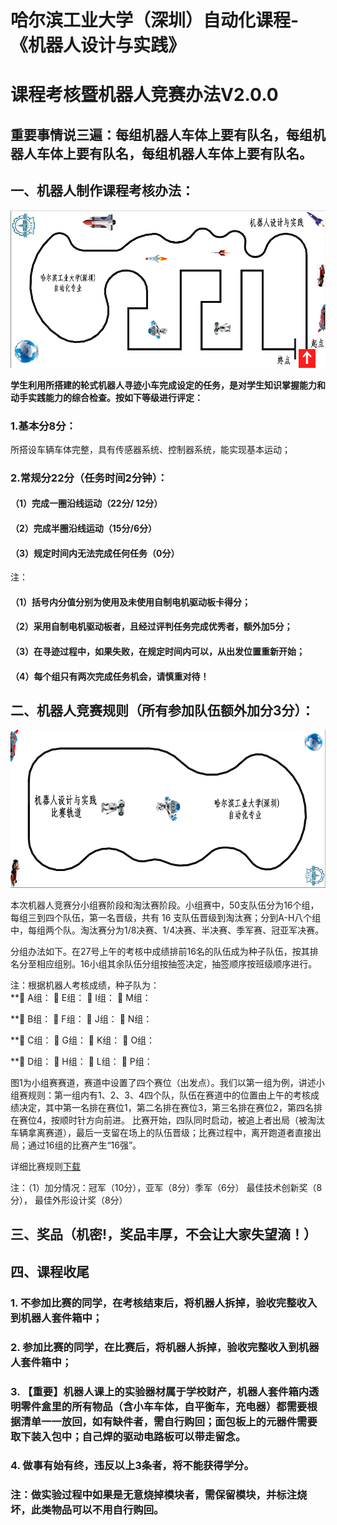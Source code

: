 
# 哈尔滨工业大学（深圳）自动化课程-《机器人设计与实践》
# 课程考核暨机器人竞赛办法V2.0.0

## 重要事情说三遍：每组机器人车体上要有队名，每组机器人车体上要有队名，每组机器人车体上要有队名。
## 一、机器人制作课程考核办法：
![考核赛道](https://github.com/HITSZ-NRSL/HITSZ-AutoCourses/raw/master/robotDesignPractice/assessmentrules/examlane.png)

**学生利用所搭建的轮式机器人寻迹小车完成设定的任务，是对学生知识掌握能力和动手实践能力的综合检查。按如下等级进行评定：**
### 1.基本分8分：
所搭设车辆车体完整，具有传感器系统、控制器系统，能实现基本运动；
### 2.常规分22分（任务时间2分钟）：
#### （1）完成一圈沿线运动（22分/ 12分）
#### （2）完成半圈沿线运动（15分/6分）
#### （3）规定时间内无法完成任何任务（0分）
注：
#### （1）括号内分值分别为使用及未使用自制电机驱动板卡得分；
#### （2）采用自制电机驱动板者，且经过评判任务完成优秀者，额外加5分；
#### （3）在寻迹过程中，如果失败，在规定时间内可以，从出发位置重新开始；
#### （4）每个组只有两次完成任务机会，请慎重对待！

## 二、机器人竞赛规则（所有参加队伍额外加分3分）：
![竞速赛道](https://github.com/HITSZ-NRSL/HITSZ-AutoCourses/raw/master/robotDesignPractice/assessmentrules/racelane.png)

本次机器人竞赛分小组赛阶段和淘汰赛阶段。小组赛中，50支队伍分为16个组，每组三到四个队伍，第一名晋级，共有 16 支队伍晋级到淘汰赛；分到A-H八个组中，每组两个队。淘汰赛分为1/8决赛、1/4决赛、半决赛、季军赛、冠亚军决赛。

分组办法如下。在27号上午的考核中成绩排前16名的队伍成为种子队伍，按其排名分至相应组别。16小组其余队伍分组按抽签决定，抽签顺序按班级顺序进行。


注：根据机器人考核成绩，种子队为：  
** A组：         E组：   I组：    M组： 

** B组：         F组：   J组：    N组： 

** C组：         G组：   K组：    O组：

** D组：         H组：   L组：    P组：

图1为小组赛赛道，赛道中设置了四个赛位（出发点）。我们以第一组为例，讲述小组赛规则：第一组内有1、2、3、4四个队，队伍在赛道中的位置由上午的考核成绩决定，其中第一名排在赛位1，第二名排在赛位3，第三名排在赛位2，第四名排在赛位4，按顺时针方向前进。
比赛开始，四队同时启动，被追上者出局（被淘汰车辆拿离赛道），最后一支留在场上的队伍晋级；比赛过程中，离开跑道者直接出局；通过16组的比赛产生“16强”。

详细比赛规则[下载](https://github.com/HITSZ-NRSL/HITSZ-AutoCourses/raw/master/robotDesignPractice/assessmentrules/rules2019.pdf)

注：（1）加分情况：冠军（10分），亚军（8分）季军（6分） 最佳技术创新奖（8分）， 最佳外形设计奖（8分）

## 三、奖品（机密!，奖品丰厚，不会让大家失望滴！）

## 四、课程收尾
### 1. 不参加比赛的同学，在考核结束后，将机器人拆掉，验收完整收入到机器人套件箱中；
### 2. 参加比赛的同学，在比赛后，将机器人拆掉，验收完整收入到机器人套件箱中；
### 3. 【重要】机器人课上的实验器材属于学校财产，机器人套件箱内透明零件盒里的所有物品（含小车车体，自平衡车，充电器）都需要根据清单一一放回，如有缺件者，需自行购回；面包板上的元器件需要取下装入包中；自己焊的驱动电路板可以带走留念。
### 4. 做事有始有终，违反以上3条者，将不能获得学分。
### 注：做实验过程中如果是无意烧掉模块者，需保留模块，并标注烧坏，此类物品可以不用自行购回。

